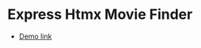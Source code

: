 # Express Htmx Movie Finder

- [Demo link](https://letsusetech.com/the-awesome-things-you-can-do-with-htmx)
